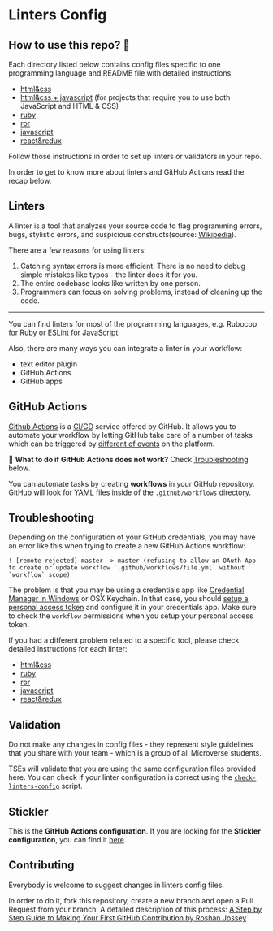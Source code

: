 # Linters Config

## How to use this repo? 🤔

Each directory listed below contains config files specific to one programming language and README file with detailed instructions:

- [html&css](./html-css)
- [html&css + javascript](./html-css-js) (for projects that require you to use both JavaScript and HTML & CSS)
- [ruby](./ruby)
- [ror](./ror)
- [javascript](./javascript)
- [react&redux](./react-redux)

Follow those instructions in order to set up linters or validators in your repo.

In order to get to know more about linters and GitHub Actions read the recap below.

## Linters

A linter is a tool that analyzes your source code to flag programming errors, bugs, stylistic errors, and suspicious constructs(source: [Wikipedia](<https://en.wikipedia.org/wiki/Lint_(software)>)).

There are a few reasons for using linters:

1. Catching syntax errors is more efficient. There is no need to debug simple mistakes like typos - the linter does it for you.
2. The entire codebase looks like written by one person.
3. Programmers can focus on solving problems, instead of cleaning up the code.

---

You can find linters for most of the programming languages, e.g. Rubocop for Ruby or ESLint for JavaScript.

Also, there are many ways you can integrate a linter in your workflow:

- text editor plugin
- GitHub Actions
- GitHub apps

## GitHub Actions

[Github Actions](https://help.github.com/en/actions) is a [CI/CD](https://codilime.com/what-is-ci-cd-all-you-need-to-know/) service offered by GitHub. It allows you to automate your workflow by letting GitHub take care of a number of tasks which can be triggered by [different of events](https://help.github.com/en/actions/reference/events-that-trigger-workflows) on the platform.

🐛 **What to do if GitHub Actions does not work?** Check [Troubleshooting](#troubleshooting) below.

You can automate tasks by creating **workflows** in your GitHub repository. GitHub will look for [YAML](https://en.wikipedia.org/wiki/YAML) files inside of the `.github/workflows` directory.

## Troubleshooting

Depending on the configuration of your GitHub credentials, you may have an error like this when trying to create a new GitHub Actions workflow:

```
! [remote rejected] master -> master (refusing to allow an OAuth App to create or update workflow `.github/workflows/file.yml` without `workflow` scope)

```

The problem is that you may be using a credentials app like [Credential Manager in Windows](https://github.com/gitextensions/gitextensions/issues/4916#issuecomment-557509451) or OSX Keychain. In that case, you should [setup a personal access token](https://help.github.com/en/github/authenticating-to-github/creating-a-personal-access-token-for-the-command-line) and configure it in your credentials app. Make sure to check the `workflow` permissions when you setup your personal access token.

If you had a different problem related to a specific tool, please check detailed instructions for each linter:

- [html&css](./html-css#troubleshooting)
- [ruby](./ruby#troubleshooting)
- [ror](./ror#troubleshooting)
- [javascript](./javascript#troubleshooting)
- [react&redux](./react-redux#troubleshooting)

## Validation

Do not make any changes in config files - they represent style guidelines that you share with your team - which is a group of all Microverse students.

TSEs will validate that you are using the same configuration files provided here. You can check if your linter configuration is correct using the [`check-linters-config`](scripts) script.

## Stickler

This is the **GitHub Actions configuration**. If you are looking for the **Stickler configuration**, you can find it [here](https://github.com/microverseinc/linters-config/tree/Stickler).

## Contributing

Everybody is welcome to suggest changes in linters config files.

In order to do it, fork this repository, create a new branch and open a Pull Request from your branch. A detailed description of this process: [A Step by Step Guide to Making Your First GitHub Contribution by Roshan Jossey](https://codeburst.io/a-step-by-step-guide-to-making-your-first-github-contribution-5302260a2940)
